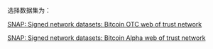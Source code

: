 选择数据集为：

  [SNAP: Signed network datasets: Bitcoin OTC web of trust network](https://snap.stanford.edu/data/soc-sign-bitcoin-otc.html)
  
  [SNAP: Signed network datasets: Bitcoin Alpha web of trust network](https://snap.stanford.edu/data/soc-sign-bitcoin-alpha.html)

